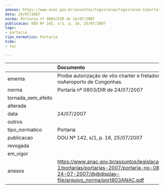 ```yaml
---
anexos: https://www.anac.gov.br/assuntos/legislacao/legislacao-1/portarias/portarias-2007/portaria-no-0803-dir-de-24-07-2007/@@display-file/arquivo_norma/port803ANAC.pdf
data: 24/07/2007
norma: Portaria nº 0803/DIR de 24/07/2007
publicacao: DOU Nº 142, s/1, p. 16, 25/07/2007
tags:
- portaria
tipo_normatico: Portaria
hide: 
- toc 
 
---
```


|                    | Documento                                                                                                                                                         |
|:-------------------|:------------------------------------------------------------------------------------------------------------------------------------------------------------------|
| ementa             | Proíbe autorização de vôo charter e fretados noAeroporto de Congonhas.                                                                                            |
| norma              | Portaria nº 0803/DIR de 24/07/2007                                                                                                                                |
| tornada_sem_efeito |                                                                                                                                                                   |
| alterada           |                                                                                                                                                                   |
| data               | 24/07/2007                                                                                                                                                        |
| outros             |                                                                                                                                                                   |
| tipo_normatico     | Portaria                                                                                                                                                          |
| publicacao         | DOU Nº 142, s/1, p. 16, 25/07/2007                                                                                                                                |
| revogada           |                                                                                                                                                                   |
| em_vigor           |                                                                                                                                                                   |
| anexos             | https://www.anac.gov.br/assuntos/legislacao/legislacao-1/portarias/portarias-2007/portaria-no-0803-dir-de-24-07-2007/@@display-file/arquivo_norma/port803ANAC.pdf |